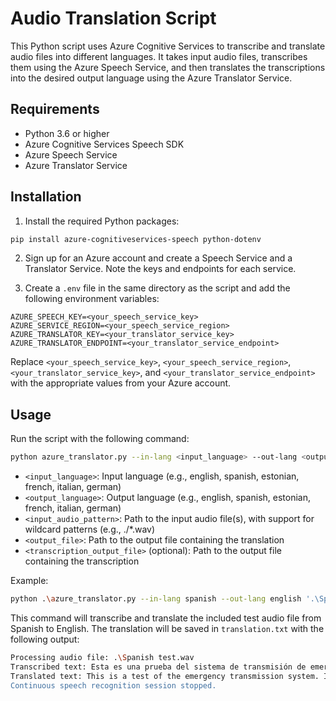 # Audio Translation Script

This Python script uses Azure Cognitive Services to transcribe and translate audio files into different languages. It takes input audio files, transcribes them using the Azure Speech Service, and then translates the transcriptions into the desired output language using the Azure Translator Service.

## Requirements

- Python 3.6 or higher
- Azure Cognitive Services Speech SDK
- Azure Speech Service
- Azure Translator Service

## Installation

1. Install the required Python packages:

```bash
pip install azure-cognitiveservices-speech python-dotenv
```

2. Sign up for an Azure account and create a Speech Service and a Translator Service. Note the keys and endpoints for each service.

3. Create a `.env` file in the same directory as the script and add the following environment variables:

```
AZURE_SPEECH_KEY=<your_speech_service_key>
AZURE_SERVICE_REGION=<your_speech_service_region>
AZURE_TRANSLATOR_KEY=<your_translator_service_key>
AZURE_TRANSLATOR_ENDPOINT=<your_translator_service_endpoint>
```

Replace `<your_speech_service_key>`, `<your_speech_service_region>`, `<your_translator_service_key>`, and `<your_translator_service_endpoint>` with the appropriate values from your Azure account.

## Usage

Run the script with the following command:

```bash
python azure_translator.py --in-lang <input_language> --out-lang <output_language> <input_audio_pattern> <output_file> [--transcription <transcription_output_file>]
```

- `<input_language>`: Input language (e.g., english, spanish, estonian, french, italian, german)
- `<output_language>`: Output language (e.g., english, spanish, estonian, french, italian, german)
- `<input_audio_pattern>`: Path to the input audio file(s), with support for wildcard patterns (e.g., ./*.wav)
- `<output_file>`: Path to the output file containing the translation
- `<transcription_output_file>` (optional): Path to the output file containing the transcription

Example:

```bash
python .\azure_translator.py --in-lang spanish --out-lang english '.\Spanish test.wav' .\translation.txt
```

This command will transcribe and translate the included test audio file from Spanish to English. The translation will be saved in `translation.txt` with the following output:

```bash
Processing audio file: .\Spanish test.wav
Transcribed text: Esta es una prueba del sistema de transmisión de emergencia. Solo es una prueba si esto fuera una emergencia real, estaría corriendo para salvar mi vida.
Translated text: This is a test of the emergency transmission system. It's just a test if this was a real emergency, I would be running for my life.
Continuous speech recognition session stopped.
```
